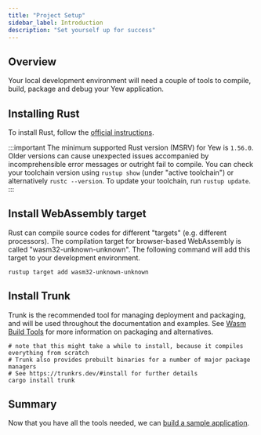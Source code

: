 ```yaml
---
title: "Project Setup"
sidebar_label: Introduction
description: "Set yourself up for success"
---
```


## Overview

Your local development environment will need a couple of tools to compile, build, package and debug your Yew application.

## Installing Rust

To install Rust, follow the [official instructions](https://www.rust-lang.org/tools/install).

:::important
The minimum supported Rust version (MSRV) for Yew is `1.56.0`. Older versions can cause unexpected issues accompanied
by incomprehensible error messages or outright fail to compile. You can check your toolchain version using
`rustup show` (under "active toolchain") or alternatively `rustc --version`. To update your toolchain, run `rustup update`.
:::

## Install WebAssembly target

Rust can compile source codes for different "targets" (e.g. different processors). The compilation target for browser-based WebAssembly is called "wasm32-unknown-unknown". The following command will add this target to your development environment.

```shell
rustup target add wasm32-unknown-unknown
```

## Install Trunk

Trunk is the recommended tool for managing deployment and packaging, and will be used throughout the documentation and examples.
See [Wasm Build Tools](./../more/wasm-build-tools) for more information on packaging and alternatives.

```shell
# note that this might take a while to install, because it compiles everything from scratch
# Trunk also provides prebuilt binaries for a number of major package managers
# See https://trunkrs.dev/#install for further details
cargo install trunk
```

## Summary

Now that you have all the tools needed, we can [build a sample application](./build-a-sample-app).
